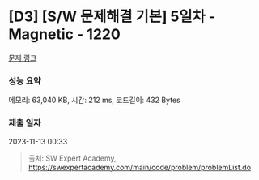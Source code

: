 # [D3] [S/W 문제해결 기본] 5일차 - Magnetic - 1220 

[문제 링크](https://swexpertacademy.com/main/code/problem/problemDetail.do?contestProbId=AV14hwZqABsCFAYD) 

### 성능 요약

메모리: 63,040 KB, 시간: 212 ms, 코드길이: 432 Bytes

### 제출 일자

2023-11-13 00:33



> 출처: SW Expert Academy, https://swexpertacademy.com/main/code/problem/problemList.do